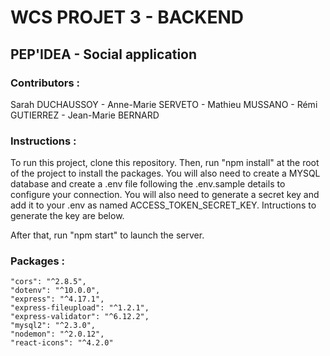 # WCS PROJET 3 - BACKEND
## PEP'IDEA - Social application

### Contributors :
Sarah DUCHAUSSOY - Anne-Marie SERVETO - Mathieu MUSSANO - Rémi GUTIERREZ - Jean-Marie BERNARD

### Instructions :
To run this project, clone this repository. Then, run "npm install" at the root of the project to install the packages. You will also need to create a MYSQL database and create a .env file following the .env.sample details to configure your connection. You will also need to generate a secret key and add it to your .env as named ACCESS_TOKEN_SECRET_KEY. Intructions to generate the key are below.

After that, run "npm start" to launch the server.

### Packages : 
    "cors": "^2.8.5",
    "dotenv": "^10.0.0",
    "express": "^4.17.1",
    "express-fileupload": "^1.2.1",
    "express-validator": "^6.12.2",
    "mysql2": "^2.3.0",
    "nodemon": "^2.0.12",
    "react-icons": "^4.2.0"


